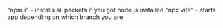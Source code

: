 "npm i" - installs all packets if you got node.js installed
"npx vite" - starts app depending on which branch you are

